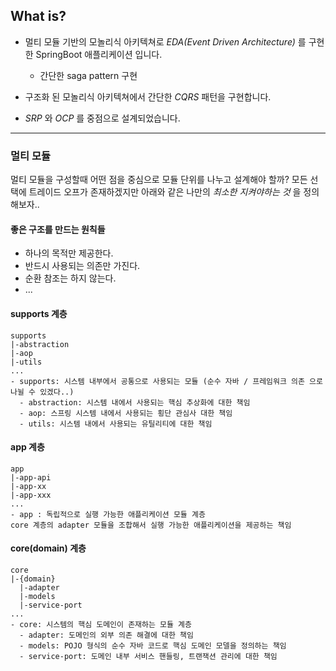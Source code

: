 ## What is?

* 멀티 모듈 기반의 모놀리식 아키텍쳐로 *EDA(Event Driven Architecture)* 를 구현한 SpringBoot 애플리케이션 입니다.
  * 간단한 saga pattern 구현

* 구조화 된 모놀리식 아키텍쳐에서 간단한 *CQRS* 패턴을 구현합니다.

* *SRP* 와 *OCP* 를 중점으로 설계되었습니다.

---

### 멀티 모듈

멀티 모듈을 구성할때 어떤 점을 중심으로 모듈 단위를 나누고 설계해야 할까?
모든 선택에 트레이드 오프가 존재하겠지만 아래와 같은 나만의 *최소한 지켜야하는 것* 을 정의해보자..

#### 좋은 구조를 만드는 원칙들

* 하나의 목적만 제공한다.
* 반드시 사용되는 의존만 가진다.
* 순환 참조는 하지 않는다.
* ...

#### supports 계층

```
supports
|-abstraction
|-aop
|-utils
...
- supports: 시스템 내부에서 공통으로 사용되는 모듈 (순수 자바 / 프레임워크 의존 으로 나뉠 수 있겠다..)
  - abstraction: 시스템 내에서 사용되는 핵심 추상화에 대한 책임
  - aop: 스프링 시스템 내에서 사용되는 횡단 관심사 대한 책임
  - utils: 시스템 내에서 사용되는 유틸리티에 대한 책임
```

#### app 계층

```
app
|-app-api
|-app-xx
|-app-xxx
...
- app : 독립적으로 실행 가능한 애플리케이션 모듈 계층
core 계층의 adapter 모듈을 조합해서 실행 가능한 애플리케이션을 제공하는 책임
```

#### core(domain) 계층

```
core
|-{domain}
  |-adapter
  |-models
  |-service-port
...
- core: 시스템의 핵심 도메인이 존재하는 모듈 계층
  - adapter: 도메인의 외부 의존 해결에 대한 책임
  - models: POJO 형식의 순수 자바 코드로 핵심 도메인 모델을 정의하는 책임
  - service-port: 도메인 내부 서비스 핸들링, 트랜잭션 관리에 대한 책임
```